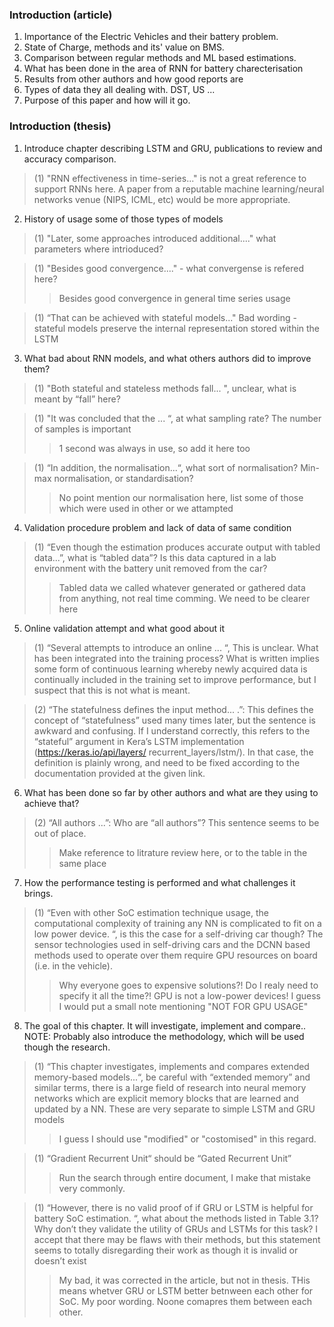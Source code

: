 ### Introduction (article)
1) Importance of the Electric Vehicles and their battery problem.
2) State of Charge, methods and its' value on BMS.
3) Comparison between regular methods and ML based estimations.
4) What has been done in the area of RNN for battery charecterisation
5) Results from other authors and how good reports are
6) Types of data they all dealing with. DST, US ...
7) Purpose of this paper and how will it go.
### Introduction (thesis)
1) Introduce chapter describing LSTM and GRU, publications to review and accuracy comparison.
> (1) "RNN effectiveness in time-series..." is not a great reference to support RNNs here. A paper from a
reputable machine learning/neural networks venue (NIPS, ICML, etc) would be more appropriate.
> > 
2) History of usage some of those types of models
> (1) "Later, some approaches introduced additional...." what parameters where intrioduced?

> (1) "Besides good convergence...." - what convergense is refered here?
> > Besides good convergence in general time series usage <br>

> (1) “That can be achieved with stateful models..." Bad wording - stateful models preserve the internal representation stored within the LSTM

3) What bad about RNN models, and what others authors did to improve them?
> (1) "Both stateful and stateless methods fall... ", unclear, what is
meant by “fall” here?

> (1) "It was concluded that the ... “, at what sampling rate? The number of samples is important
> > 1 second was always in use, so add it here too

> (1) “In addition, the normalisation...“,
what sort of normalisation? Min-max normalisation, or standardisation?
> > No point mention our normalisation here, list some of those which were used in other or we attampted

4) Validation procedure problem and lack of data of same condition
> (1) “Even though the estimation produces accurate output with tabled data...”, what is “tabled data”? Is this data captured in a lab environment with the battery unit removed from the car?
> > Tabled data we called whatever generated or gathered data from anything, not real time comming. We need to be clearer here

5) Online validation attempt and what good about it
> (1) “Several attempts to introduce an online ... “,
This is unclear. What has been integrated into the training process? What is written implies some form of continuous learning whereby newly acquired data is continually included in the training set to improve performance, but I suspect that this is not what is meant.

> (2) “The statefulness defines the input method... .”: This defines the concept of “statefulness” used many times later, but the sentence is awkward and confusing. If I understand correctly, this refers to the “stateful” argument in Kera’s LSTM implementation (https://keras.io/api/layers/ recurrent_layers/lstm/). In that case, the definition is plainly wrong, and need to be fixed according to the documentation provided at the given link.

6) What has been done so far by other authors and what are they using to achieve that?
> (2) “All authors ...”: Who are “all authors”? This sentence seems to be out of place.
> > Make reference to litrature review here, or to the table in the same place

7) How the performance testing is performed and what challenges it brings.
> (1) “Even with other SoC estimation technique usage, the computational complexity of training any NN is complicated to fit on a low power device. “, is this the case for a self-driving car though? The sensor technologies used in self-driving cars and the DCNN based methods used to operate over them require GPU resources on board (i.e. in the vehicle).
> > Why everyone goes to expensive solutions?! Do I realy need to specify it all the time?! GPU is not a low-power devices! I guess I would put a small note mentioning "NOT FOR GPU USAGE"

8) The goal of this chapter. It will investigate, implement and compare..
NOTE: Probably also introduce the methodology, which will be used though the research.
> (1) “This chapter investigates, implements and compares extended memory-based models...“, be careful with “extended memory” and similar terms, there is a large field of research into neural memory networks which are explicit memory blocks that are learned and updated by a NN. These are very separate to simple LSTM and GRU models
> > I guess I should use "modified" or "costomised" in this regard.

> (1) “Gradient Recurrent Unit“ should be “Gated Recurrent Unit”
> > Run the search through entire document, I make that mistake very commonly.

> (1) “However, there is no valid proof of if GRU or LSTM is helpful for battery SoC estimation. “, what about the methods listed in Table 3.1? Why don’t they validate the utility of GRUs and LSTMs for this task? I accept
that there may be flaws with their methods, but this statement seems to totally disregarding their work as though it is invalid or doesn’t exist
> > My bad, it was corrected in the article, but not in thesis. THis means whetver GRU or LSTM better betnween each other for SoC. My poor wording. Noone comapres them between each other.